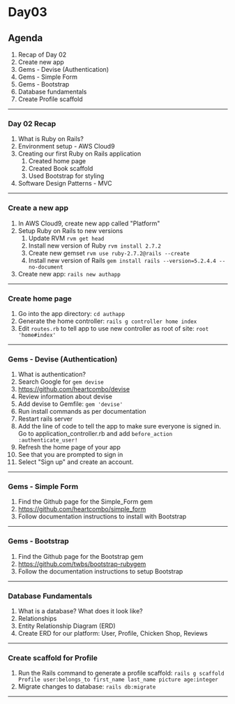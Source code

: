 # Day03


## Agenda

1. Recap of Day 02
2. Create new app
1. Gems - Devise (Authentication)
2. Gems - Simple Form
3. Gems - Bootstrap
3. Database fundamentals
3. Create Profile scaffold


---

### Day 02 Recap

1. What is Ruby on Rails?
2. Environment setup - AWS Cloud9
3. Creating our first Ruby on Rails application
   1. Created home page
   2. Created Book scaffold
   3. Used Bootstrap for styling
4. Software Design Patterns - MVC

---

### Create a new app

1. In AWS Cloud9, create new app called "Platform"
2. Setup Ruby on Rails to new versions
   1. Update RVM `rvm get head`
   2. Install new version of Ruby `rvm install 2.7.2`
   3. Create new gemset `rvm use ruby-2.7.2@rails --create`
   4. Install new version of Rails `gem install rails --version=5.2.4.4 --no-document`
1. Create new app: `rails new authapp`


---

### Create home page
1. Go into the app directory: `cd authapp`
2. Generate the home controller: `rails g controller home index`
3. Edit `routes.rb` to tell app to use new controller as root of site: `root 'home#index'`

---

### Gems - Devise (Authentication)
1. What is authentication?
2. Search Google for `gem devise`
3. https://github.com/heartcombo/devise
4. Review information about devise
5. Add devise to Gemfile: `gem 'devise'`
6. Run install commands as per documentation
7. Restart rails server
8. Add the line of code to tell the app to make sure everyone is signed in. Go to  application_controller.rb and add `before_action :authenticate_user!`
9. Refresh the home page of your app
10. See that you are prompted to sign in
11. Select "Sign up" and create an account.


---

### Gems - Simple Form
1. Find the Github page for the Simple_Form gem
2. https://github.com/heartcombo/simple_form
3. Follow documentation instructions to install with Bootstrap

---

### Gems - Bootstrap
1. Find the Github page for the Bootstrap gem
2. https://github.com/twbs/bootstrap-rubygem
3. Follow the documentation instructions to setup Bootstrap

---

### Database Fundamentals
1. What is a database? What does it look like?
2. Relationships
2. Entity Relationship Diagram (ERD)
3. Create ERD for our platform: User, Profile, Chicken Shop, Reviews

---

### Create scaffold for Profile
1. Run the Rails command to generate a profile scaffold: `rails g scaffold Profile user:belongs_to first_name last_name picture age:integer`
2. Migrate changes to database: `rails db:migrate`

---

### 
